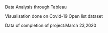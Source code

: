Data Analysis through Tableau

Visualisation done on Covid-19 Open list dataset

Data of completion of project:March 23,2020
